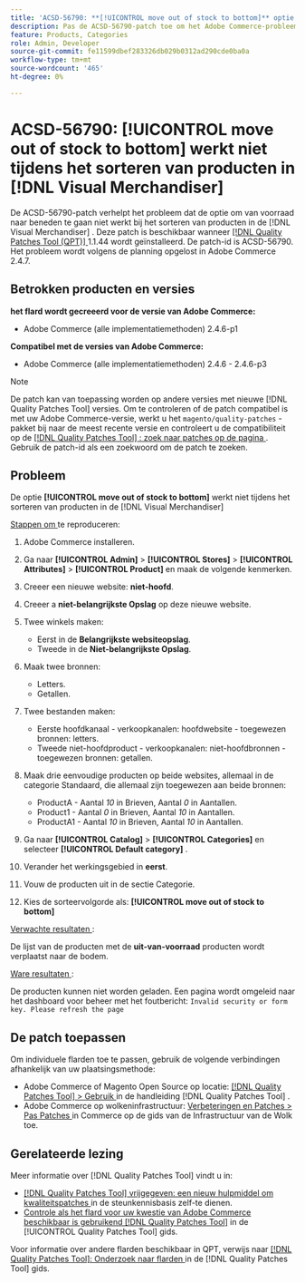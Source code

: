 ```yaml
---
title: 'ACSD-56790: **[!UICONTROL move out of stock to bottom]** optie werkt niet tijdens het sorteren van producten in  [!DNL Visual Merchandiser]'
description: Pas de ACSD-56790-patch toe om het Adobe Commerce-probleem op te lossen waarbij de optie 'van voorraad naar onderkant' niet werkt tijdens het sorteren van producten in Visual Merchandiser.
feature: Products, Categories
role: Admin, Developer
source-git-commit: fe11599dbef283326db029b0312ad290cde0ba0a
workflow-type: tm+mt
source-wordcount: '465'
ht-degree: 0%

---
```


# ACSD-56790: **[!UICONTROL move out of stock to bottom]** werkt niet tijdens het sorteren van producten in [!DNL Visual Merchandiser]

De ACSD-56790-patch verhelpt het probleem dat de optie om van voorraad naar beneden te gaan niet werkt bij het sorteren van producten in de [!DNL Visual Merchandiser] . Deze patch is beschikbaar wanneer [[!DNL Quality Patches Tool (QPT)] ](https://experienceleague.adobe.com/nl/docs/commerce-knowledge-base/kb/announcements/commerce-announcements/magento-quality-patches-released-new-tool-to-self-serve-quality-patches) 1.1.44 wordt geïnstalleerd. De patch-id is ACSD-56790. Het probleem wordt volgens de planning opgelost in Adobe Commerce 2.4.7.

## Betrokken producten en versies

**het flard wordt gecreeerd voor de versie van Adobe Commerce:**

* Adobe Commerce (alle implementatiemethoden) 2.4.6-p1

**Compatibel met de versies van Adobe Commerce:**

* Adobe Commerce (alle implementatiemethoden) 2.4.6 - 2.4.6-p3

>[!NOTE]
>
>De patch kan van toepassing worden op andere versies met nieuwe [!DNL Quality Patches Tool] versies. Om te controleren of de patch compatibel is met uw Adobe Commerce-versie, werkt u het `magento/quality-patches` -pakket bij naar de meest recente versie en controleert u de compatibiliteit op de [[!DNL Quality Patches Tool] : zoek naar patches op de pagina ](https://experienceleague.adobe.com/tools/commerce-quality-patches/index.html?lang=nl-NL) . Gebruik de patch-id als een zoekwoord om de patch te zoeken.

## Probleem

De optie **[!UICONTROL move out of stock to bottom]** werkt niet tijdens het sorteren van producten in de [!DNL Visual Merchandiser]

<u> Stappen om </u> te reproduceren:

1. Adobe Commerce installeren.
1. Ga naar **[!UICONTROL Admin]** > **[!UICONTROL Stores]** > **[!UICONTROL Attributes]** > **[!UICONTROL Product]** en maak de volgende kenmerken.
1. Creeer een nieuwe website: **niet-hoofd**.
1. Creeer a **niet-belangrijkste Opslag** op deze nieuwe website.
1. Twee winkels maken:

   * Eerst in de **Belangrijkste websiteopslag**.
   * Tweede in de **Niet-belangrijkste Opslag**.

1. Maak twee bronnen:
   * Letters.
   * Getallen.

1. Twee bestanden maken:
   * Eerste hoofdkanaal - verkoopkanalen: hoofdwebsite - toegewezen bronnen: letters.
   * Tweede niet-hoofdproduct - verkoopkanalen: niet-hoofdbronnen - toegewezen bronnen: getallen.

1. Maak drie eenvoudige producten op beide websites, allemaal in de categorie Standaard, die allemaal zijn toegewezen aan beide bronnen:

   * ProductA - Aantal *10* in Brieven, Aantal *0* in Aantallen.
   * Product1 - Aantal *0* in Brieven, Aantal *10* in Aantallen.
   * ProductA1 - Aantal *10* in Brieven, Aantal *10* in Aantallen.

1. Ga naar **[!UICONTROL Catalog]** > **[!UICONTROL Categories]** en selecteer **[!UICONTROL Default category]** .
1. Verander het werkingsgebied in **eerst**.
1. Vouw de producten uit in de sectie Categorie.
1. Kies de sorteervolgorde als: **[!UICONTROL move out of stock to bottom]**

<u> Verwachte resultaten </u>:

De lijst van de producten met de **uit-van-voorraad** producten wordt verplaatst naar de bodem.

<u> Ware resultaten </u>:

De producten kunnen niet worden geladen. Een pagina wordt omgeleid naar het dashboard voor beheer met het foutbericht: `Invalid security or form key. Please refresh the page`

## De patch toepassen

Om individuele flarden toe te passen, gebruik de volgende verbindingen afhankelijk van uw plaatsingsmethode:

* Adobe Commerce of Magento Open Source op locatie: [[!DNL Quality Patches Tool]  > Gebruik ](/help/tools/quality-patches-tool/usage.md) in de handleiding [!DNL Quality Patches Tool] .
* Adobe Commerce op wolkeninfrastructuur: [ Verbeteringen en Patches > Pas Patches ](https://experienceleague.adobe.com/docs/commerce-cloud-service/user-guide/develop/upgrade/apply-patches.html?lang=nl-NL) in Commerce op de gids van de Infrastructuur van de Wolk toe.

## Gerelateerde lezing

Meer informatie over [!DNL Quality Patches Tool] vindt u in:

* [[!DNL Quality Patches Tool]  vrijgegeven: een nieuw hulpmiddel om kwaliteitspatches ](https://experienceleague.adobe.com/nl/docs/commerce-knowledge-base/kb/announcements/commerce-announcements/magento-quality-patches-released-new-tool-to-self-serve-quality-patches) in de steunkennisbasis zelf-te dienen.
* [ Controle als het flard voor uw kwestie van Adobe Commerce beschikbaar is gebruikend  [!DNL Quality Patches Tool]](/help/tools/quality-patches-tool/patches-available-in-qpt/check-patch-for-magento-issue-with-magento-quality-patches.md) in de [!UICONTROL Quality Patches Tool] gids.


Voor informatie over andere flarden beschikbaar in QPT, verwijs naar [[!DNL Quality Patches Tool]: Onderzoek naar flarden ](https://experienceleague.adobe.com/tools/commerce-quality-patches/index.html?lang=nl-NL) in de [!DNL Quality Patches Tool] gids.

